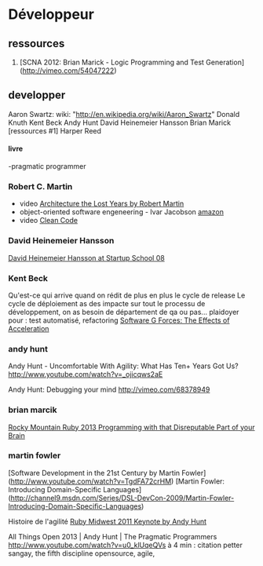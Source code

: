 Développeur
============

## ressources ##

1. [SCNA 2012: Brian Marick - Logic Programming and Test Generation]
(http://vimeo.com/54047222)


## developper ##
  Aaron Swartz:
    wiki: "http://en.wikipedia.org/wiki/Aaron_Swartz"
  Donald Knuth
  Kent Beck
  Andy Hunt
  David Heinemeier Hansson
  Brian Marick  [ressources #1]
  Harper Reed


#### livre ####
-pragmatic programmer


### Robert C. Martin ###

- video [ Architecture the Lost Years by Robert Martin ](http://www.youtube.com/watch?v=WpkDN78P884)
- object-oriented software engeneering - Ivar Jacobson
[ amazon ](http://www.amazon.ca/Object-Oriented-Software-Engineering-Approach/dp/0201544350)
- video [ Clean Code ](http://vimeo.com/28862693)

### David Heinemeier Hansson ###
[David Heinemeier Hansson at Startup School 08](http://www.youtube.com/watch?v=0CDXJ6bMkMY)

### Kent Beck ###

Qu'est-ce qui arrive quand on rédit de plus en plus le cycle de release
Le cycle de déploiement as des impacte sur tout le processu de développement, 
on as besoin de département de qa ou pas... 
plaidoyer pour : test automatisé, refactoring
[Software G Forces: The Effects of Acceleration ](http://www.youtube.com/watch?v=KIkUWG5ACFY)


### andy hunt ###
Andy Hunt - Uncomfortable With Agility: What Has Ten+ Years Got Us?
http://www.youtube.com/watch?v=_ojicqws2aE

Andy Hunt: Debugging your mind
http://vimeo.com/68378949


### brian marcik ###
[Rocky Mountain Ruby 2013 Programming with that Disreputable Part of your Brain](http://www.youtube.com/watch?v=kLLwJws1nfw)


### martin fowler ###
[Software Development in the 21st Century by Martin Fowler]
(http://www.youtube.com/watch?v=TgdFA72crHM)
[Martin Fowler: Introducing Domain-Specific Languages]
(http://channel9.msdn.com/Series/DSL-DevCon-2009/Martin-Fowler-Introducing-Domain-Specific-Languages)


Histoire de l'agilité
[ Ruby Midwest 2011 Keynote by Andy Hunt ](http://www.youtube.com/watch?v=IID8fD-uKSU)

All Things Open 2013 | Andy Hunt | The Pragmatic Programmers
http://www.youtube.com/watch?v=u0_klUqeQVs
  à 4 min : citation petter sangay, the fifth discipline
  opensource, agile, 

